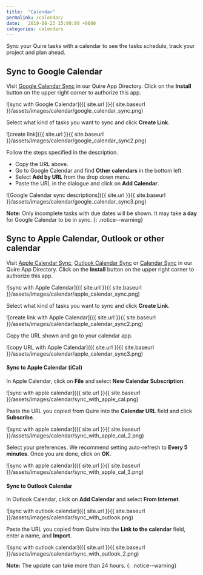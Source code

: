 ```yaml
---
title:  "Calendar"
permalink: /calendar/
date:   2019-08-23 15:00:00 +0800
categories: calendars
---
```

Sync your Quire tasks with a calendar to see the tasks schedule, track your project and plan ahead. 

## Sync to Google Calendar

Visit [Google Calendar Sync](https://quire.io/apps/google-calendar-sync) in our Quire App Directory. Click on the **Install** button on the upper right corner to authorize this app.

![sync with Google Calendar]({{ site.url }}{{ site.baseurl }}/assets/images/calendar/google_calendar_sync.png)

Select what kind of tasks you want to sync and click **Create Link**.

![create link]({{ site.url }}{{ site.baseurl }}/assets/images/calendar/google_calendar_sync2.png)


Follow the steps specified in the description.

- Copy the URL above.
- Go to Google Calendar and find **Other calendars** in the bottom left.
- Select **Add by URL** from the drop down menu.
- Paste the URL in the dialogue and click on **Add Calendar**.

![Google Calendar sync descriptions]({{ site.url }}{{ site.baseurl }}/assets/images/calendar/google_calendar_sync3.png)

**Note:** Only incomplete tasks with due dates will be shown. It may take **a day** for Google Calendar to be in sync.
{: .notice--warning}


## Sync to Apple Calendar, Outlook or other calendar

Visit [Apple Calendar Sync](https://quire.io/apps/apple-calendar-sync), [Outlook Calendar Sync](https://quire.io/apps/outlook-calendar-sync) or [Calendar Sync](https://quire.io/apps/calendar-sync) in our Quire App Directory. Click on the **Install** button on the upper right corner to authorize this app.

![sync with Apple Calendar]({{ site.url }}{{ site.baseurl }}/assets/images/calendar/apple_calendar_sync.png)

Select what kind of tasks you want to sync and click **Create Link**.

![create link with Apple Calendar]({{ site.url }}{{ site.baseurl }}/assets/images/calendar/apple_calendar_sync2.png)

Copy the URL shown and go to your calendar app.

![copy URL with Apple Calendar]({{ site.url }}{{ site.baseurl }}/assets/images/calendar/apple_calendar_sync3.png)


#### Sync to Apple Calendar (iCal)

In Apple Calendar, click on **File** and select **New Calendar Subscription**.

![sync with apple calendar]({{ site.url }}{{ site.baseurl }}/assets/images/calendar/sync_with_apple_cal.png)

Paste the URL you copied from Quire into the **Calendar URL** field and click **Subscribe**.

![sync with apple calendar]({{ site.url }}{{ site.baseurl }}/assets/images/calendar/sync_with_apple_cal_2.png)

Select your preferences. We recommend setting auto-refresh to **Every 5 minutes**. Once you are done, click on **OK**.

![sync with apple calendar]({{ site.url }}{{ site.baseurl }}/assets/images/calendar/sync_with_apple_cal_3.png)

#### Sync to Outlook Calendar

In Outlook Calendar, click on **Add Calendar** and select **From Internet**.

![sync with outlook calendar]({{ site.url }}{{ site.baseurl }}/assets/images/calendar/sync_with_outlook.png)

Paste the URL you copied from Quire into the **Link to the calendar** field, enter a name, and **Import**.

![sync with outlook calendar]({{ site.url }}{{ site.baseurl }}/assets/images/calendar/sync_with_outlook_2.png)

**Note:** The update can take more than 24 hours. 
{: .notice--warning}
